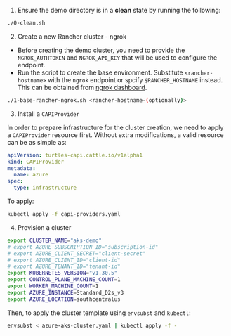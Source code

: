 1. Ensure the demo directory is in a **clean** state by running the following:

```bash
./0-clean.sh
```

2. Create a new Rancher cluster - ngrok

- Before creating the demo cluster, you need to provide the `NGROK_AUTHTOKEN` and `NGROK_API_KEY` that will be used to configure the endpoint.
- Run the script to create the base environment. Substitute `<rancher-hostname>` with the `ngrok` endpoint or spcify `$RANCHER_HOSTNAME` instead. This can be obtained from [ngrok dashboard](https://dashboard.ngrok.com/cloud-edge/endpoints).

```bash
./1-base-rancher-ngrok.sh <rancher-hostname-(optionally)>
```

3. Install a `CAPIProvider`

In order to prepare infrastructure for the cluster creation, we need to apply a `CAPIProvider` resource first. Without extra modifications, a valid resource can be as simple as:

```yaml
apiVersion: turtles-capi.cattle.io/v1alpha1
kind: CAPIProvider
metadata:
  name: azure
spec:
  type: infrastructure
```

To apply:

```bash
kubectl apply -f capi-providers.yaml
```

4. Provision a cluster

```bash
export CLUSTER_NAME="aks-demo"
# export AZURE_SUBSCRIPTION_ID="subscription-id"
# export AZURE_CLIENT_SECRET="client-secret"
# export AZURE_CLIENT_ID="client-id"
# export AZURE_TENANT_ID="tenant-id"
export KUBERNETES_VERSION="v1.30.5"
export CONTROL_PLANE_MACHINE_COUNT=1
export WORKER_MACHINE_COUNT=1
export AZURE_INSTANCE=Standard_D2s_v3
export AZURE_LOCATION=southcentralus
```

Then, to apply the cluster template using `envsubst` and `kubectl`:
```bash
envsubst < azure-aks-cluster.yaml | kubectl apply -f -
```